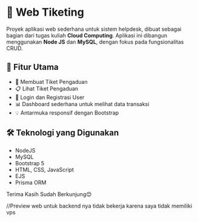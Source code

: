 # 🎫 Web Tiketing

Proyek aplikasi web sederhana untuk sistem helpdesk, dibuat sebagai bagian dari tugas kuliah **Cloud Computing**. Aplikasi ini dibangun menggunakan **Node JS** dan **MySQL**, dengan fokus pada fungsionalitas CRUD.

## 🚀 Fitur Utama

- 🧾 Membuat Tiket Pengaduan
- 📋 Lihat Tiket Pengaduan
- 🔐 Login dan Registrasi User
- 📊 Dashboard sederhana untuk melihat data transaksi
- 💡 Antarmuka responsif dengan Bootstrap

## 🛠️ Teknologi yang Digunakan

- NodeJS
- MySQL
- Bootstrap 5
- HTML, CSS, JavaScript
- EJS
- Prisma ORM

Terima Kasih Sudah Berkunjung😊

//Preview web untuk backend nya tidak bekerja karena saya tidak memiliki vps
